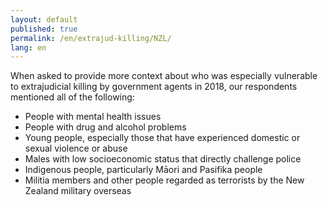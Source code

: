 ```yaml
---
layout: default
published: true
permalink: /en/extrajud-killing/NZL/
lang: en
---
```


When asked to provide more context about who was especially vulnerable to extrajudicial killing by government agents in 2018, our respondents mentioned all of the following:
-	People with mental health issues
-	People with drug and alcohol problems
-	Young people, especially those that have experienced domestic or sexual violence or abuse
-	Males with low socioeconomic status that directly challenge police
-	Indigenous people, particularly Māori and Pasifika people
-	Militia members and other people regarded as terrorists by the New Zealand military overseas


